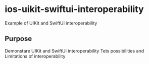 # ios-uikit-swiftui-interoperability
Example of UIKit and SwiftUI interoperability

## Purpose

Demonstare UIKit and SwiftUI interoperability
Tets possibilities and Limitations of interoperability
